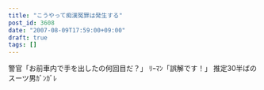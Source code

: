 ```yaml
---
title: "こうやって痴漢冤罪は発生する"
post_id: 3608
date: "2007-08-09T17:59:00+09:00"
draft: true
tags: []
---
```



警官「お前車内で手を出したの何回目だ？」 ﾘｰﾏﾝ「誤解です！」 推定30半ばのスーツ男ｶﾞﾝｶﾞﾚ
